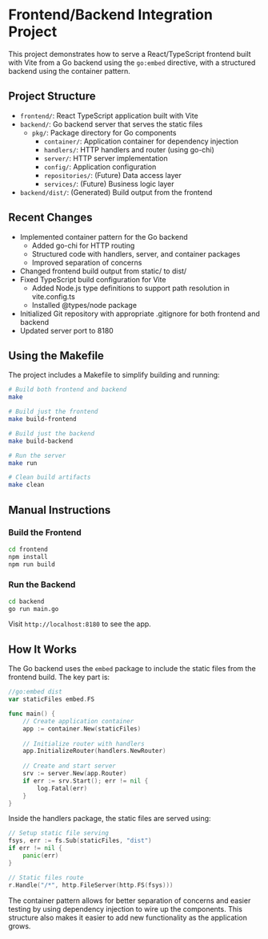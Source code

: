 # Frontend/Backend Integration Project

This project demonstrates how to serve a React/TypeScript frontend built with Vite from a Go backend using the `go:embed` directive, with a structured backend using the container pattern.

## Project Structure

- `frontend/`: React TypeScript application built with Vite
- `backend/`: Go backend server that serves the static files
  - `pkg/`: Package directory for Go components
    - `container/`: Application container for dependency injection
    - `handlers/`: HTTP handlers and router (using go-chi)
    - `server/`: HTTP server implementation
    - `config/`: Application configuration
    - `repositories/`: (Future) Data access layer
    - `services/`: (Future) Business logic layer
- `backend/dist/`: (Generated) Build output from the frontend

## Recent Changes

- Implemented container pattern for the Go backend
  - Added go-chi for HTTP routing
  - Structured code with handlers, server, and container packages
  - Improved separation of concerns
- Changed frontend build output from static/ to dist/
- Fixed TypeScript build configuration for Vite
  - Added Node.js type definitions to support path resolution in vite.config.ts
  - Installed @types/node package
- Initialized Git repository with appropriate .gitignore for both frontend and backend
- Updated server port to 8180

## Using the Makefile

The project includes a Makefile to simplify building and running:

```bash
# Build both frontend and backend
make

# Build just the frontend
make build-frontend

# Build just the backend
make build-backend

# Run the server
make run

# Clean build artifacts
make clean
```

## Manual Instructions

### Build the Frontend

```bash
cd frontend
npm install
npm run build
```

### Run the Backend

```bash
cd backend
go run main.go
```

Visit `http://localhost:8180` to see the app.

## How It Works

The Go backend uses the `embed` package to include the static files from the frontend build. The key part is:

```go
//go:embed dist
var staticFiles embed.FS

func main() {
    // Create application container
    app := container.New(staticFiles)
    
    // Initialize router with handlers
    app.InitializeRouter(handlers.NewRouter)
    
    // Create and start server
    srv := server.New(app.Router)
    if err := srv.Start(); err != nil {
        log.Fatal(err)
    }
}
```

Inside the handlers package, the static files are served using:

```go
// Setup static file serving
fsys, err := fs.Sub(staticFiles, "dist")
if err != nil {
    panic(err)
}

// Static files route
r.Handle("/*", http.FileServer(http.FS(fsys)))
```

The container pattern allows for better separation of concerns and easier testing by using dependency injection to wire up the components. This structure also makes it easier to add new functionality as the application grows.